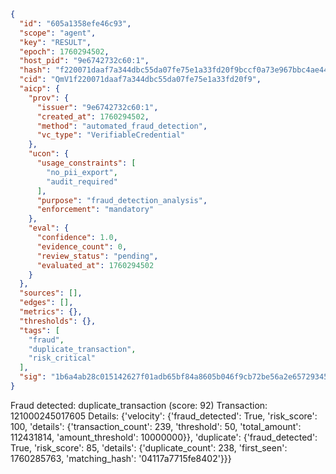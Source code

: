 ```json
{
  "id": "605a1358efe46c93",
  "scope": "agent",
  "key": "RESULT",
  "epoch": 1760294502,
  "host_pid": "9e6742732c60:1",
  "hash": "f220071daaf7a344dbc55da07fe75e1a33fd20f9bccf0a73e967bbc4ae44a3bf",
  "cid": "QmV1f220071daaf7a344dbc55da07fe75e1a33fd20f9",
  "aicp": {
    "prov": {
      "issuer": "9e6742732c60:1",
      "created_at": 1760294502,
      "method": "automated_fraud_detection",
      "vc_type": "VerifiableCredential"
    },
    "ucon": {
      "usage_constraints": [
        "no_pii_export",
        "audit_required"
      ],
      "purpose": "fraud_detection_analysis",
      "enforcement": "mandatory"
    },
    "eval": {
      "confidence": 1.0,
      "evidence_count": 0,
      "review_status": "pending",
      "evaluated_at": 1760294502
    }
  },
  "sources": [],
  "edges": [],
  "metrics": {},
  "thresholds": {},
  "tags": [
    "fraud",
    "duplicate_transaction",
    "risk_critical"
  ],
  "sig": "1b6a4ab28c015142627f01adb65bf84a8605b046f9cb72be56a2e65729345b54"
}
```

Fraud detected: duplicate_transaction (score: 92)
Transaction: 121000245017605
Details: {'velocity': {'fraud_detected': True, 'risk_score': 100, 'details': {'transaction_count': 239, 'threshold': 50, 'total_amount': 112431814, 'amount_threshold': 10000000}}, 'duplicate': {'fraud_detected': True, 'risk_score': 85, 'details': {'duplicate_count': 238, 'first_seen': 1760285763, 'matching_hash': '04117a7715fe8402'}}}